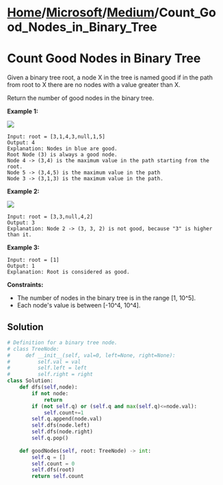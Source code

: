 # [Home](./../..)/[Microsoft](./..)/[Medium](./)/Count_Good_Nodes_in_Binary_Tree
<h1>Count Good Nodes in Binary Tree</h1>

<p>
Given a binary tree root, a node X in the tree is named good if in the path from root to X there are no nodes with a value greater than X.

Return the number of good nodes in the binary tree.

</p>

<b>Example 1:</b>

<img src="https://assets.leetcode.com/uploads/2020/04/02/test_sample_1.png">

    Input: root = [3,1,4,3,null,1,5]
    Output: 4
    Explanation: Nodes in blue are good.
    Root Node (3) is always a good node.
    Node 4 -> (3,4) is the maximum value in the path starting from the root.
    Node 5 -> (3,4,5) is the maximum value in the path
    Node 3 -> (3,1,3) is the maximum value in the path.
    
<b>Example 2:</b>

<img src="https://assets.leetcode.com/uploads/2020/04/02/test_sample_2.png">

    Input: root = [3,3,null,4,2]
    Output: 3
    Explanation: Node 2 -> (3, 3, 2) is not good, because "3" is higher than it.
    
<b>Example 3:</b>

    Input: root = [1]
    Output: 1
    Explanation: Root is considered as good.

<b>Constraints:</b>

- The number of nodes in the binary tree is in the range [1, 10^5].
- Each node's value is between [-10^4, 10^4].

<h2>Solution</h2>

```python
# Definition for a binary tree node.
# class TreeNode:
#     def __init__(self, val=0, left=None, right=None):
#         self.val = val
#         self.left = left
#         self.right = right
class Solution:
    def dfs(self,node):
        if not node:
            return
        if (not self.q) or (self.q and max(self.q)<=node.val):
            self.count+=1
        self.q.append(node.val)
        self.dfs(node.left)
        self.dfs(node.right)
        self.q.pop()
        
    def goodNodes(self, root: TreeNode) -> int:
        self.q = []
        self.count = 0
        self.dfs(root)
        return self.count
```

